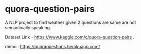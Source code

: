# quora-question-pairs
A NLP project to find weather given 2 questions are same are not semantically speaking.

Dataset Link - https://www.kaggle.com/c/quora-question-pairs .

demo : https://quoraquestions.herokuapp.com/
